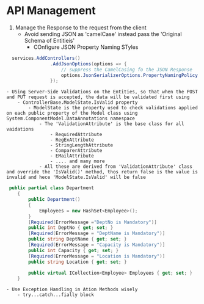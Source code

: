﻿# API Management
1. Manage the Response to the request from the client
	- Avoid sending JSON as 'camelCase' instead pass the 'Original Schema of Entitieis'
		- COnfigure JSON Property Naming STyles
```` csharp
  services.AddControllers()
                .AddJsonOptions(options => {
                    // suppress the CamelCasing fo the JSON Response
                    options.JsonSerializerOptions.PropertyNamingPolicy = null;
                });
````
    - USing Server-Side Validations on the Entities, so that when the POST and PUT request is accepted, the data will be validated first using 
        - ControllerBase.ModelState.IsValid property
            - ModelState is the property used to check validations applied on each public property of the Model class using System.ComponentModel.DataAnnotations namespace
                - The 'ValidationAttribute' is the base class for all vaidations
                    - RequiredAttribute
                    - RegExAttribute
                    - StringLengthAttribute
                    - ComparerAttribute
                    - EMailAttribute
                    - .... and many more
                - All these are derived from 'ValidationAttribute' class and override the 'IsValid()' method, thos return false is the value is invalid and hece 'ModelState.IsValid' will be false 
```` csharp
 public partial class Department
    {
        public Department()
        {
            Employees = new HashSet<Employee>();
        }
        [Required(ErrorMessage ="DeptNo is Mandatory")]
        public int DeptNo { get; set; }
        [Required(ErrorMessage = "DeptName is Mandatory")]
        public string DeptName { get; set; }
        [Required(ErrorMessage = "Capacity is Mandatory")]
        public int Capacity { get; set; }
        [Required(ErrorMessage = "Location is Mandatory")]
        public string Location { get; set; }

        public virtual ICollection<Employee> Employees { get; set; }
    }
````

    - Use Exception Handling in Ation Methods wisely 
        - try...catch...fially block